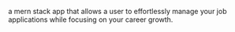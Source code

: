 a mern stack app that allows a user to effortlessly manage your job applications while focusing on your career growth.